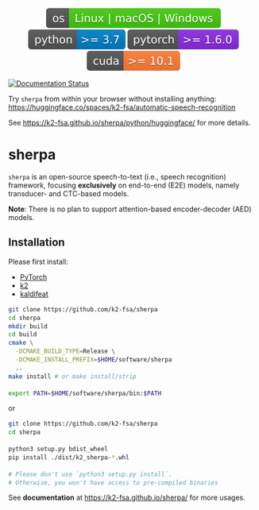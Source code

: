 <div align="center">
<img src="./docs/source/python/installation/pic/os-brightgreen.svg">
<img src="./docs/source/python/installation/pic/python_ge_3.7-blue.svg">
<img src="./docs/source/python/installation/pic/pytorch_ge_1.6.0-blueviolet.svg">
<img src="./docs/source/python/installation/pic/cuda_ge_10.1-orange.svg">
</div>

[![Documentation Status](https://github.com/k2-fsa/sherpa/actions/workflows/build-doc.yml/badge.svg)](https://k2-fsa.github.io/sherpa/)

Try `sherpa` from within your browser without installing anything:
<https://huggingface.co/spaces/k2-fsa/automatic-speech-recognition>

See <https://k2-fsa.github.io/sherpa/python/huggingface/> for more details.



# sherpa

`sherpa` is an open-source speech-to-text (i.e., speech recognition) framework,
focusing **exclusively** on end-to-end (E2E) models, namely transducer- and
CTC-based models.

**Note**: There is no plan to support attention-based encoder-decoder (AED)
models.

## Installation

Please first install:

  - [PyTorch](https://pytorch.org/get-started/locally/)
  - [k2][k2]
  - [kaldifeat][kaldifeat]

```bash
git clone https://github.com/k2-fsa/sherpa
cd sherpa
mkdir build
cd build
cmake \
  -DCMAKE_BUILD_TYPE=Release \
  -DCMAKE_INSTALL_PREFIX=$HOME/software/sherpa
  ..
make install # or make install/strip

export PATH=$HOME/software/sherpa/bin:$PATH
```

or

```bash
git clone https://github.com/k2-fsa/sherpa
cd sherpa

python3 setup.py bdist_wheel
pip install ./dist/k2_sherpa-*.whl

# Please don't use `python3 setup.py install`.
# Otherwise, you won't have access to pre-compiled binaries
```

See **documentation** at <https://k2-fsa.github.io/sherpa/> for more usages.

[k2]: http://github.com/k2-fsa/k2
[kaldifeat]: https://github.com/csukuangfj/kaldifeat
